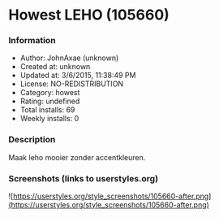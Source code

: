 # Howest LEHO (105660)

### Information
- Author: JohnAxae (unknown)
- Created at: unknown
- Updated at: 3/6/2015, 11:38:49 PM
- License: NO-REDISTRIBUTION
- Category: howest
- Rating: undefined
- Total installs: 69
- Weekly installs: 0


### Description
Maak leho mooier zonder accentkleuren.


### Screenshots (links to userstyles.org)
![https://userstyles.org/style_screenshots/105660-after.png](https://userstyles.org/style_screenshots/105660-after.png)


